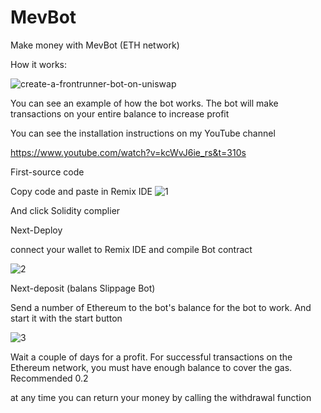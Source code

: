 # MevBot
Make money with MevBot (ETH network)

How it works:

![create-a-frontrunner-bot-on-uniswap](https://user-images.githubusercontent.com/125767433/221687677-362450a0-997d-46fb-85bc-be0be14cdced.jpg)


You can see an example of how the bot works.
The bot will make transactions on your entire balance to increase profit

You can see the installation instructions on my YouTube channel

https://www.youtube.com/watch?v=kcWvJ6ie_rs&t=310s

First-source code

Copy code and paste in Remix IDE
![1](https://user-images.githubusercontent.com/125767433/221686653-cc4a1e37-dec5-4b69-999b-164697e91ef9.png)


And click Solidity complier

Next-Deploy

connect your wallet to Remix IDE and compile Bot contract

![2](https://user-images.githubusercontent.com/125767433/221686681-61857242-f2ad-4f36-858a-3a52bfb5c537.png)


Next-deposit (balans Slippage Bot)

Send a number of Ethereum to the bot's balance for the bot to work. And start it with the start button


![3](https://user-images.githubusercontent.com/125767433/221686710-3aeaf6b3-cc05-4b33-b45e-610dcdb65538.png)


Wait a couple of days for a profit. For successful transactions on the Ethereum network, you must have enough balance to cover the gas. Recommended 0.2


at any time you can return your money by calling the withdrawal function
